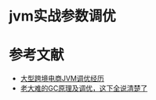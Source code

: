 # jvm实战参数调优




# 参考文献

- [大型跨境电商JVM调优经历](https://juejin.im/post/5b091ee35188253892389683)
- [老大难的GC原理及调优，这下全说清楚了](https://juejin.im/post/5b6b986c6fb9a04fd1603f4a#heading-28)
